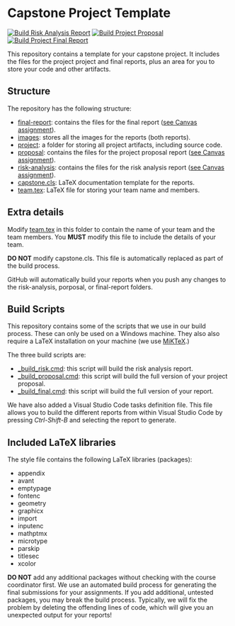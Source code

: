 # Capstone Project Template

[![Build Risk Analysis Report](../../actions/workflows/build_risk.yml/badge.svg)](../../actions/workflows/build_risk.yml)
[![Build Project Proposal](../../actions/workflows/build_proposal.yml/badge.svg)](../../actions/workflows/build_proposal.yml)
[![Build Project Final Report](../../actions/workflows/build_final.yml/badge.svg)](../../actions/workflows/build_final.yml)

This repository contains a template for your capstone project. It includes the files for the project project and final reports, plus an area for you to store your code and other artifacts.

## Structure

The repository has the following structure:

- [final-report](final-report): contains the files for the final report ([see Canvas assignment](https://canvas.auckland.ac.nz/courses/91591/assignments/315400)).
- [images](images): stores all the images for the reports (both reports).
- [project](project): a folder for storing all project artifacts, including source code.
- [proposal](proposal): contains the files for the project proposal report ([see Canvas assignment](https://canvas.auckland.ac.nz/courses/91591/assignments/315398)).
- [risk-analysis](risk-analysis): contains the files for the risk analysis report ([see Canvas assignment](https://canvas.auckland.ac.nz/courses/91591/assignments/315395)).
- [capstone.cls](capstone.cls): LaTeX documentation template for the reports.
- [team.tex](team.tex): LaTeX file for storing your team name and members.

## Extra details

Modify [team.tex](team.tex) in this folder to contain the name of your team and the team members. You **MUST** modify this file to include the details of your team.

**DO NOT** modify capstone.cls. This file is automatically replaced as part of the build process.

GitHub will automatically build your reports when you push any changes to the risk-analysis, porposal, or final-report folders.

## Build Scripts

This repository contains some of the scripts that we use in our build process. These can only be used on a Windows machine. They also also require a LaTeX installation on your machine (we use [MiKTeX](https://miktex.org/).)

The three build scripts are:
- [_build_risk.cmd](_build_risk.cmd): this script will build the risk analysis report.
- [_build_proposal.cmd](_build_risk.cmd): this script will build the full version of your project proposal.
- [_build_final.cmd](_build_risk.cmd): this script will build the full version of your report.

We have also added a Visual Studio Code tasks definition file. This file allows you to build the different reports from within Visual Studio Code by pressing _Ctrl-Shift-B_ and selecting the report to generate.

## Included LaTeX libraries

The style file contains the following LaTeX libraries (packages):
- appendix
- avant
- emptypage
- fontenc
- geometry
- graphicx
- import
- inputenc
- mathptmx
- microtype
- parskip
- titlesec
- xcolor

**DO NOT** add any additional packages without checking with the course coordinator first. We use an automated build process for generating the final submissions for your assignments. If you add additional, untested packages, you may break the build process. Typically, we will fix the problem by deleting the offending lines of code, which will give you an unexpected output for your reports!
